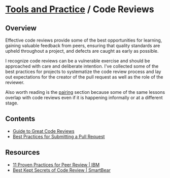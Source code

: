 # [Tools and Practice](../README.md) / Code Reviews

## Overview

Effective code reviews provide some of the best opportunities for learning,
gaining valuable feedback from peers, ensuring that quality standards are upheld
throughout a project, and defects are caught as early as possible.

I recognize code reviews can be a vulnerable exercise and should be approached
with care and deliberate intention.  I've collected some of the best practices
for projects to systematize the code review process and lay out expectations for
the creator of the pull request as well as the role of the reviewer.

Also worth reading is the [pairing](../pairing/README.md) section because some
of the same lessons overlap with code reviews even if it is happening informally
or at a different stage.

## Contents

* [Guide to Great Code Reviews](./great-code-reviews.md)
* [Best Practices for Submitting a Pull Request](./pull-request-best-practices.md)

## Resources

* [11 Proven Practices for Peer Review | IBM](https://www.ibm.com/developerworks/rational/library/11-proven-practices-for-peer-review/)
* [Best Kept Secrets of Code Review | SmartBear](https://smartbear.com/SmartBear/media/pdfs/Best-Kept-Secrets-of-Peer-Code-Review_Redirected.pdf)
